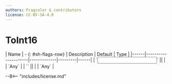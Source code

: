 ```yaml
---
authors: Fragcolor & contributors
license: CC-BY-SA-4.0
---
```



# ToInt16

<div class="sh-parameters" markdown="1">
| Name | - {: #sh-flags-row} | Description | Default | Type |
|------|---------------------|-------------|---------|------|
| `<input>` || | | `Any` |
| `<output>` || | | `Any` |

</div>



--8<-- "includes/license.md"
